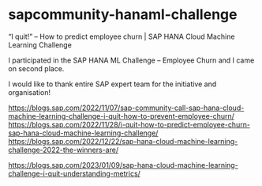 # sapcommunity-hanaml-challenge
“I quit!” – How to predict employee churn | SAP HANA Cloud Machine Learning Challenge <br>

I participated in the SAP HANA ML Challenge – Employee Churn and I came on second place. <br>

I would like to thank entire SAP expert team for the initiative and organisation! <br>

https://blogs.sap.com/2022/11/07/sap-community-call-sap-hana-cloud-machine-learning-challenge-i-quit-how-to-prevent-employee-churn/ <br>
https://blogs.sap.com/2022/11/28/i-quit-how-to-predict-employee-churn-sap-hana-cloud-machine-learning-challenge/ <br>
https://blogs.sap.com/2022/12/22/sap-hana-cloud-machine-learning-challenge-2022-the-winners-are/ <br>

https://blogs.sap.com/2023/01/09/sap-hana-cloud-machine-learning-challenge-i-quit-understanding-metrics/ <br>
